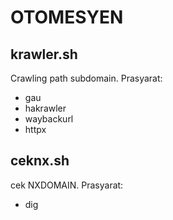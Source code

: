 # OTOMESYEN

## krawler.sh
Crawling path subdomain. Prasyarat:
- gau
- hakrawler
- waybackurl
- httpx

## ceknx.sh
cek NXDOMAIN. Prasyarat:
- dig

